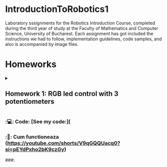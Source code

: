 # IntroductionToRobotics1
Laboratory sssignments for the Robotics Introduction Course, completed during the third year of study at the Faculty of Mathematics and Computer Science, University of Bucharest. Each assignment has got included the instructions we had to follow, implementation guidelines, code samples, and also is accompanied by image files.

# Homeworks

<details>
  <summary> <h2>Homework 1: RGB led control with 3 potentiometers </h2> </summary>
</details>

### :💻: Code: [See my code:](

### :🎥: Cum functioneaza (https://youtube.com/shorts/V9qGQQUacq0?si=pEYdPxho2bK9czGy)

###:
